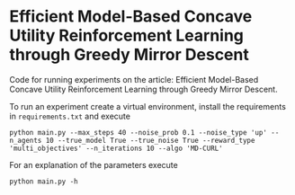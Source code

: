 # Efficient Model-Based Concave Utility Reinforcement Learning through Greedy Mirror Descent
Code for running experiments on the article: Efficient Model-Based Concave Utility Reinforcement Learning through Greedy Mirror Descent.

To run an experiment create a virtual environment, install the requirements in `requirements.txt` and execute

`python main.py --max_steps 40 --noise_prob 0.1 --noise_type 'up' --n_agents 10 --true_model True --true_noise True --reward_type 'multi_objectives' --n_iterations 10 --algo 'MD-CURL'`

For an explanation of the parameters execute

`python main.py -h` 
